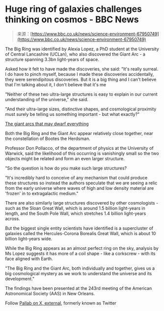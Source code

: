 <!--yml
category: 未分类
date: 2024-05-27 14:43:54
-->

# Huge ring of galaxies challenges thinking on cosmos - BBC News

> 来源：[https://www.bbc.co.uk/news/science-environment-67950749](https://www.bbc.co.uk/news/science-environment-67950749)

The Big Ring was identified by Alexia Lopez, a PhD student at the University of Central Lancashire (UCLan), who also discovered the Giant Arc - a structure spanning 3.3bn light-years of space.

Asked how it felt to have made the discoveries, she said: "It's really surreal. I do have to pinch myself, because I made these discoveries accidentally, they were serendipitous discoveries. But it is a big thing and I can't believe that I'm talking about it, I don't believe that it's me

"Neither of these two ultra-large structures is easy to explain in our current understanding of the universe," she said.

"And their ultra-large sizes, distinctive shapes, and cosmological proximity must surely be telling us something important - but what exactly?"

[The giant arcs that may dwarf everything](https://www.bbc.com/future/article/20230302-the-giant-arcs-that-may-dwarf-everything-in-the-cosmos)

Both the Big Ring and the Giant Arc appear relatively close together, near the constellation of Bootes the Herdsman.

Professor Don Pollacco, of the department of physics at the University of Warwick, said the likelihood of this occurring is vanishingly small so the two objects might be related and form an even larger structure.

"So the question is how do you make such large structures?

"It's incredibly hard to conceive of any mechanism that could produce these structures so instead the authors speculate that we are seeing a relic from the early universe where waves of high and low density material are 'frozen' in to extragalactic medium."

There are also similarly large structures discovered by other cosmologists - such as the Sloan Great Wall, which is around 1.5 billion light-years in length, and the South Pole Wall, which stretches 1.4 billion light-years across.

But the biggest single entity scientists have identified is a supercluster of galaxies called the Hercules-Corona Borealis Great Wall, which is about 10 billion light-years wide.

While the Big Ring appears as an almost perfect ring on the sky, analysis by Ms Lopez suggests it has more of a coil shape - like a corkscrew - with its face aligned with Earth.

"The Big Ring and the Giant Arc, both individually and together, gives us a big cosmological mystery as we work to understand the universe and its development."

The findings have been presented at the 243rd meeting of the American Astronomical Society (AAS) in New Orleans.

Follow [Pallab on X, external](https://twitter.com/BBCPallab), formerly known as Twitter